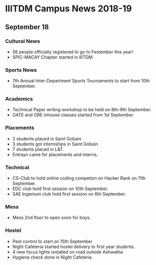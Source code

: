 # IIITDM Campus News 2018-19

## September 18

### Cultural News

* 56 people officially registered to go to Festember this year!
* SPIC-MACAY Chapter started in IIITDM.

### Sports News

* 7th Annual Inter-Department Sports Tournaments to start from 10th September.

### Academics

* Technical Paper writing workshop to be held on 8th-9th September.
* GATE and GRE inhouse classes started from 1st September.

### Placements

* 2 students placed in Saint Gobain
* 3 students got internships in Saint Gobain
* 7 students placed in L&T.
* Entrayn came for placements and interns.

### Technical

* CS-Club to hold online coding competion on Hacker Rank on 11th September.
* EDC club hold first session on 10th September.
* SAE Ingenium club hold first session on 6th September.

### Mess

* Mess 2nd floor to open soon for boys.


### Hostel

* Pest control to start on 15th September
* Night Cafeteria started hostel delivery to first year students.
* 4 new focus lights isntalled on road outside Ashwatha
* Hygiene check done in Night Cafeteria.

<!-- ## August 18 -->



